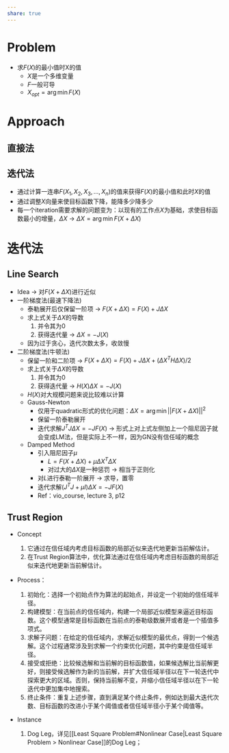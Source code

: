 ```yaml
---
share: true
---
```

# Problem
- 求$F(X)$的最小值时X的值
	- $X$是一个多维变量
	- $F$一般可导
	- $X_{opt} = \arg \min F(X)$

# Approach

## 直接法
## 迭代法
- 通过计算一连串$F(X_1, X_2, X_3, ..., X_n)$的值来获得$F(X)$的最小值和此时$X$的值
- 通过调整$X$向量来使目标函数下降，能降多少降多少
- 每一个iteration需要求解的问题变为：以现有的工作点$X$为基础，求使目标函数最小的增量，$\Delta X$ → $\Delta X = \arg \min F(X + \Delta X)$

# 迭代法
## Line Search
- Idea → 对$F(X + \Delta X)$进行近似
- 一阶梯度法(最速下降法)
	- 泰勒展开后仅保留一阶项 → $F(X + \Delta X) = F(X) + J\Delta X$
	- 求上式关于$\Delta X$的导数
		1. 并令其为0
		2. 获得迭代量 → $\Delta X = -J(X)$
	- 因为过于贪心，迭代次数太多，收敛慢
- 二阶梯度法(牛顿法)
	- 保留一阶和二阶项 → $F(X + \Delta X) = F(X) + J\Delta X + (\Delta X^TH\Delta X)/2$
	- 求上式关于$\Delta X$的导数
		1. 并令其为0
		2. 获得迭代量 → $H(X)\Delta X = -J(X)$
	- $H(X)$对大规模问题来说比较难以计算
	- Gauss-Newton
		- 仅用于quadratic形式的优化问题：$\Delta X = \arg \min || F(X + \Delta X) ||^2$
		- 保留一阶泰勒展开
		- 迭代求解$J^TJ\Delta X = -JF(X)$ → 形式上对上式左侧加上一个阻尼因子就会变成LM法，但是实际上不一样，因为GN没有信任域的概念
	- Damped Method
		- 引入阻尼因子$\mu$
			- $L = F(X + \Delta X) + \mu\Delta X^T\Delta X$
			- 对过大的$\Delta X$是一种惩罚 → 相当于正则化
		- 对$L$进行泰勒一阶展开 → 求导，置零
		- 迭代求解$(J^TJ + \mu I)\Delta X = -JF(X)$
		- Ref：vio_course, lecture 3, p12

## Trust Region

- Concept
	1. 它通过在信任域内考虑目标函数的局部近似来迭代地更新当前解估计。
	2. 在Trust Region算法中，优化算法通过在信任域内考虑目标函数的局部近似来迭代地更新当前解估计。

- Process：
	1. 初始化：选择一个初始点作为算法的起始点，并设定一个初始的信任域半径。    
	2. 构建模型：在当前点的信任域内，构建一个局部近似模型来逼近目标函数。这个模型通常是目标函数在当前点的泰勒级数展开或者是一个插值多项式。    
	3. 求解子问题：在给定的信任域内，求解近似模型的最优点，得到一个候选解。这个过程通常涉及到求解一个约束优化问题，其中约束是信任域半径。    
	4. 接受或拒绝：比较候选解和当前解的目标函数值，如果候选解比当前解更好，则接受候选解作为新的当前解，并扩大信任域半径以在下一轮迭代中探索更大的区域。否则，保持当前解不变，并缩小信任域半径以在下一轮迭代中更加集中地搜索。    
	5. 终止条件：重复上述步骤，直到满足某个终止条件，例如达到最大迭代次数、目标函数的改进小于某个阈值或者信任域半径小于某个阈值等。
- Instance
	1. Dog Leg，详见[[Least Square Problem#Nonlinear Case|Least Square Problem > Nonlinear Case]]的Dog Leg；
